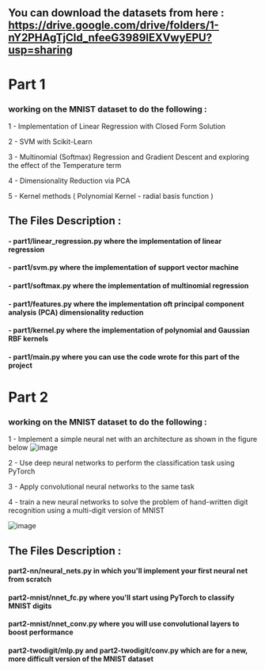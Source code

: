 ## You can download the datasets from here : https://drive.google.com/drive/folders/1-nY2PHAgTjCId_nfeeG3989IEXVwyEPU?usp=sharing


# Part 1

### working on the MNIST dataset to do the following :

1 - Implementation of Linear Regression with Closed Form Solution

2 - SVM with Scikit-Learn

3 - Multinomial (Softmax) Regression and Gradient Descent and exploring the effect of the Temperature term

4 - Dimensionality Reduction via PCA

5 - Kernel methods ( Polynomial Kernel - radial basis function )


## The Files Description :

#### - part1/linear_regression.py where the implementation of linear regression

#### - part1/svm.py where the implementation of support vector machine

#### - part1/softmax.py where the implementation of multinomial regression

#### - part1/features.py where the implementation oft principal component analysis (PCA) dimensionality reduction

#### - part1/kernel.py where the implementation of polynomial and Gaussian RBF kernels

#### - part1/main.py where you can use the code wrote for this part of the project


# Part 2

### working on the MNIST dataset to do the following :

1 - Implement a simple neural net with an architecture as shown in the figure below
![image](https://user-images.githubusercontent.com/37241010/179427746-231d3401-1be3-43aa-8a1c-8c6e81edc269.png)

2 - Use deep neural networks to perform the classification task using PyTorch 

3 - Apply convolutional neural networks to the same task

4 - train a new neural networks to solve the problem of hand-written digit recognition using a multi-digit version of MNIST

![image](https://user-images.githubusercontent.com/37241010/179427873-86919be5-d5ff-41b9-9b49-d95eed3c444c.png)

## The Files Description :

#### part2-nn/neural_nets.py in which you'll implement your first neural net from scratch

#### part2-mnist/nnet_fc.py where you'll start using PyTorch to classify MNIST digits

#### part2-mnist/nnet_conv.py where you will use convolutional layers to boost performance

#### part2-twodigit/mlp.py and part2-twodigit/conv.py which are for a new, more difficult version of the MNIST dataset
